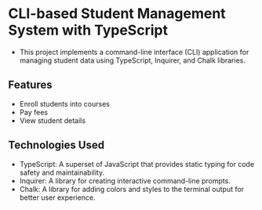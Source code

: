 # CLI-based Student Management System with TypeScript
* This project implements a command-line interface (CLI) application for managing student data using TypeScript, Inquirer, and Chalk libraries.

## Features
* Enroll students into courses
* Pay fees
* View student details

## Technologies Used
* TypeScript: A superset of JavaScript that provides static typing for code safety and maintainability.
* Inquirer: A library for creating interactive command-line prompts.
* Chalk: A library for adding colors and styles to the terminal output for better user experience.